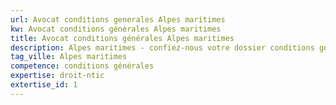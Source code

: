 ```yaml
---
url: Avocat conditions generales Alpes maritimes
kw: Avocat conditions générales Alpes maritimes
title: Avocat conditions générales Alpes maritimes
description: Alpes maritimes - confiez-nous votre dossier conditions générales
tag_ville: Alpes maritimes
competence: conditions générales
expertise: droit-ntic
extertise_id: 1
---
```

